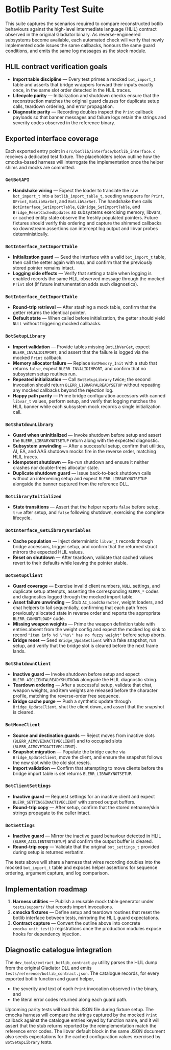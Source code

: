 # Botlib Parity Test Suite

This suite captures the scenarios required to compare reconstructed botlib behaviours against the high-level intermediate language (HLIL)
contract observed in the original Gladiator binary.  As reverse-engineered subsystems become available, each automated check will verify
that newly implemented code issues the same callbacks, honours the same guard conditions, and emits the same log messages as the stock
module.

## HLIL contract verification goals

* **Import table discipline** &mdash; Every test primes a mocked `bot_import_t` table and asserts that bridge wrappers forward their
  inputs exactly once, in the same slot order detected in the HLIL traces.
* **Lifecycle parity** &mdash; Initialization and shutdown checks ensure that the reconstruction matches the original guard clauses for
  duplicate setup calls, teardown ordering, and error propagation.
* **Diagnostic parity** &mdash; Recording doubles inspect the `Print` callback payloads so that banner messages and failure logs retain the
  strings and severity codes observed in the reference binary.

## Exported interface coverage

Each exported entry point in `src/botlib/interface/botlib_interface.c` receives a dedicated test fixture.  The placeholders below outline
how the cmocka-based harness will interrogate the implementation once the helper shims and mocks are committed.

### `GetBotAPI`
* **Handshake wiring** &mdash; Expect the loader to translate the raw `bot_import_t` into a `botlib_import_table_t`, seeding wrappers for
  `Print`, `DPrint`, `BotLibVarGet`, and `BotLibVarSet`. The handshake then calls `BotInterface_SetImportTable`, `Q2Bridge_SetImportTable`,
  and `Bridge_ResetCachedUpdates` so subsystems exercising memory, libvars, or cached entity state observe the freshly populated pointers.
  Future fixtures should verify this ordering and capture the shimmed callbacks so downstream assertions can intercept log output and
  libvar probes deterministically.

### `BotInterface_SetImportTable`
* **Initialization guard** &mdash; Seed the interface with a valid `bot_import_t` table, then call the setter again with `NULL` and confirm
  that the previously stored pointer remains intact.
* **Logging side effects** &mdash; Verify that setting a table when logging is enabled records the same HLIL-observed message through the
  mocked `Print` slot (if future instrumentation adds such diagnostics).

### `BotInterface_GetImportTable`
* **Round-trip retrieval** &mdash; After stashing a mock table, confirm that the getter returns the identical pointer.
* **Default state** &mdash; When called before initialization, the getter should yield `NULL` without triggering mocked callbacks.

### `BotSetupLibrary`
* **Import validation** &mdash; Provide tables missing `BotLibVarGet`, expect `BLERR_INVALIDIMPORT`, and assert that the failure is logged via
  the mocked `Print` callback.
* **Memory allocator failure** &mdash; Replace `BotMemory_Init` with a stub that returns `false`, expect `BLERR_INVALIDIMPORT`, and confirm
  that no subsystem setup routines run.
* **Repeated initialization** &mdash; Call `BotSetupLibrary` twice; the second invocation should return `BLERR_LIBRARYALREADYSETUP` without
  repeating any mocked callbacks beyond the rejection log.
* **Happy path parity** &mdash; Prime bridge configuration accessors with canned `libvar_t` values, perform setup, and verify that logging
  matches the HLIL banner while each subsystem mock records a single initialization call.

### `BotShutdownLibrary`
* **Guard when uninitialized** &mdash; Invoke shutdown before setup and assert the `BLERR_LIBRARYNOTSETUP` return along with the expected
  diagnostic.
* **Subsystem unwinding** &mdash; After a successful setup, confirm that utilities, AI, EA, and AAS shutdown mocks fire in the reverse order,
  matching HLIL traces.
* **Idempotent shutdown** &mdash; Re-run shutdown and ensure it neither crashes nor double-frees allocator state.
* **Duplicate shutdown guard** &mdash; Issue back-to-back shutdown calls without an intervening setup and expect `BLERR_LIBRARYNOTSETUP`
  alongside the banner captured from the reference DLL.

### `BotLibraryInitialized`
* **State transitions** &mdash; Assert that the helper reports `false` before setup, `true` after setup, and `false` following shutdown,
  exercising the complete lifecycle.

### `BotInterface_GetLibraryVariables`
* **Cache population** &mdash; Inject deterministic `libvar_t` records through bridge accessors, trigger setup, and confirm that the returned
  struct mirrors the expected HLIL values.
* **Reset on shutdown** &mdash; After teardown, validate that cached values revert to their defaults while leaving the pointer stable.

### `BotSetupClient`
* **Guard coverage** &mdash; Exercise invalid client numbers, `NULL` settings, and duplicate setup attempts, asserting the corresponding `BLERR_*`
  codes and diagnostics logged through the mocked import table.
* **Asset failure unwinding** &mdash; Stub `AI_LoadCharacter`, weight loaders, and chat helpers to fail sequentially, confirming that each path frees
  previously allocated state in reverse order and reports the appropriate `BLERR_CANNOTLOAD*` code.
* **Missing weapon weights** &mdash; Prime the weapon definition table with entries absent from the weight config and expect the mocked log sink to
  record `"item info %d \"%s\" has no fuzzy weight"` before setup aborts.
* **Bridge reset** &mdash; Seed `Bridge_UpdateClient` with a fake snapshot, run setup, and verify that the bridge slot is cleared before the next
  frame lands.

### `BotShutdownClient`
* **Inactive guard** &mdash; Invoke shutdown before setup and expect `BLERR_AICLIENTALREADYSHUTDOWN` alongside the HLIL diagnostic string.
* **Teardown ordering** &mdash; After a successful setup, validate that chat, weapon weights, and item weights are released before the character
  profile, matching the reverse-order free sequence.
* **Bridge cache purge** &mdash; Push a synthetic update through `Bridge_UpdateClient`, shut the client down, and assert that the snapshot is cleared.

### `BotMoveClient`
* **Source and destination guards** &mdash; Reject moves from inactive slots (`BLERR_AIMOVEINACTIVECLIENT`) and to occupied slots (`BLERR_AIMOVETOACTIVECLIENT`).
* **Snapshot migration** &mdash; Populate the bridge cache via `Bridge_UpdateClient`, move the client, and ensure the snapshot follows the new slot while the old slot resets.
* **Import validation** &mdash; Confirm that attempting to move clients before the bridge import table is set returns `BLERR_LIBRARYNOTSETUP`.

### `BotClientSettings`
* **Inactive guard** &mdash; Request settings for an inactive client and expect `BLERR_SETTINGSINACTIVECLIENT` with zeroed output buffers.
* **Round-trip copy** &mdash; After setup, confirm that the stored netname/skin strings propagate to the caller intact.

### `BotSettings`
* **Inactive guard** &mdash; Mirror the inactive guard behaviour detected in HLIL (`BLERR_AICLIENTNOTSETUP`) and confirm the output buffer is cleared.
* **Round-trip copy** &mdash; Validate that the original `bot_settings_t` provided during setup is returned verbatim.

The tests above will share a harness that wires recording doubles into the mocked `bot_import_t` table and exposes helper assertions for
sequence ordering, argument capture, and log comparison.

## Implementation roadmap

1. **Harness utilities** &mdash; Publish a reusable mock table generator under `tests/support/` that records import invocations.
2. **cmocka fixtures** &mdash; Define setup and teardown routines that reset the botlib interface between tests, mirroring the HLIL guard
   expectations.
3. **Contract capture** &mdash; Convert the outline above into concrete `cmocka_unit_test()` registrations once the production modules expose
   hooks for dependency injection.

## Diagnostic catalogue integration

The `dev_tools/extract_botlib_contract.py` utility parses the HLIL dump from the
original Gladiator DLL and emits `tests/reference/botlib_contract.json`. The
catalogue records, for every exported botlib function and guard helper,

* the severity and text of each `Print` invocation observed in the binary, and
* the literal error codes returned along each guard path.

Upcoming parity tests will load this JSON file during fixture setup. The cmocka
harness will compare the strings captured by the mocked `Print` callback against
the catalogue entries keyed by function name, and it will assert that the stub
returns reported by the reimplementation match the reference error codes. The
libvar default block in the same JSON document also seeds expectations for the
cached configuration values exercised by `BotSetupLibrary` tests.

